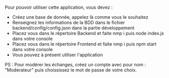 Pour pouvoir utiliser cette application, vous devez :

-   Créez une base de donnée, appelez là comme vous le souhaitez
-   Renseignez les informations de la BDD dans le fichier backend/config/config.json dans la partie développement
-   Placez vous dans le répertoire Backend et faite nmp i puis node index.js dans votre console
-   Placez vous dans le répertoire Frontend et faite nmp i puis npm start dans votre console
-   Vous pouvez à présent utiliser l'application

PS : Pour modérer les échanges, créez un compte avec pour nom : "Moderateur" puis choississez le mot de passe de votre choix.